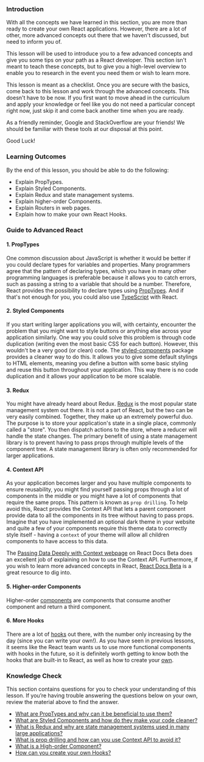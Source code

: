 ### Introduction

With all the concepts we have learned in this section, you are more than ready to create your own React applications. However, there are a lot of other, more advanced concepts out there that we haven't discussed, but need to inform you of.

This lesson will be used to introduce you to a few advanced concepts and give you some tips on your path as a React developer.
This section isn't meant to teach these concepts, but to give you a high-level overview to enable you to research in the event you need them or wish to learn more.

This lesson is meant as a checklist. Once you are secure with the basics, come back to this lesson and work through the advanced concepts. This doesn't have to be now. If you first want to move ahead in the curriculum and apply your knowledge or feel like you do not need a particular concept right now, just skip it and come back another time when you are ready.

As a friendly reminder, Google and StackOverflow are your friends! We should be familiar with these tools at our disposal at this point.

Good Luck!

### Learning Outcomes

By the end of this lesson, you should be able to do the following:

* Explain PropTypes.
* Explain Styled Components.
* Explain Redux and state management systems.
* Explain higher-order Components.
* Explain Routers in web pages.
* Explain how to make your own React Hooks.

### Guide to Advanced React

#### <span id="prop-types">1. PropTypes</span>

One common discussion about JavaScript is whether it would be better if you could declare types for variables and properties. Many programmers agree that the pattern of declaring types, which you have in many other programming languages is preferable because it allows you to catch errors, such as passing a string to a variable that should be a number. Therefore, React provides the possibility to declare types using [PropTypes](https://reactjs.org/docs/typechecking-with-proptypes.html). And if that's not enough for you, you could also use [TypeScript](https://www.typescriptlang.org/) with React.

#### <span id="styled-components">2. Styled Components</span>

If you start writing larger applications you will, with certainty, encounter the problem that you might want to style buttons or anything else across your application similarly. One way you could solve this problem is through code duplication (writing even the most basic CSS for each button). However, this wouldn't be a very good (or clean) code. The [styled-components](https://styled-components.com/docs) package provides a cleaner way to do this. It allows you to give some default stylings to HTML elements, meaning you define a button with some basic styling and reuse this button throughout your application. This way there is no code duplication and it allows your application to be more scalable.

#### <span id="redux">3. Redux</span>

You might have already heard about Redux. [Redux](https://react-redux.js.org) is the most popular state management system out there. It is not a part of React, but the two can be very easily combined. Together, they make up an extremely powerful duo. The purpose is to store your application's state in a single place, commonly called a "store". You then dispatch actions to the store, where a reducer will handle the state changes. The primary benefit of using a state management library is to prevent having to pass props through multiple levels of the component tree. A state management library is often only recommended for larger applications.

#### <span id="context-api">4. Context API</span>

As your application becomes larger and you have multiple components to ensure reusability, you might find yourself passing props through a lot of components in the middle or you might have a lot of components that require the same props. This pattern is known as `prop drilling`. To help avoid this, React provides the Context API that lets a parent component provide data to all the components in its tree without having to pass props. Imagine that you have implemented an optional dark theme in your website and quite a few of your components require this theme data to correctly style itself - having a `context` of your theme will allow all children components to have access to this data. 

The [Passing Data Deeply with Context webpage](https://beta.reactjs.org/learn/passing-data-deeply-with-context) on React Docs Beta does an excellent job of explaining on how to use the Context API. Furthermore, if you wish to learn more advanced concepts in React, [React Docs Beta](https://beta.reactjs.org/) is a great resource to dig into.

#### <span id="higher-order-components">5. Higher-order Components</span>

Higher-order [components](https://reactjs.org/docs/higher-order-components.html) are components that consume another component and return a third component.

#### <span id="more-hooks">6. More Hooks</span>

There are a lot of [hooks](https://reactjs.org/docs/hooks-reference.html) out there, with the number only increasing by the day (since you can write your own!). As you have seen in previous lessons, it seems like the React team wants us to use more functional components with hooks in the future, so it is definitely worth getting to know both the hooks that are built-in to React, as well as how to create your [own](https://reactjs.org/docs/hooks-custom.html).

### Knowledge Check

This section contains questions for you to check your understanding of this lesson. If you’re having trouble answering the questions below on your own, review the material above to find the answer.

* <a class="knowledge-check-link" href="#prop-types">What are PropTypes and why can it be beneficial to use them?</a>
* <a class="knowledge-check-link" href="#styled-components">What are Styled Components and how do they make your code cleaner?</a>
* <a class="knowledge-check-link" href="#redux">What is Redux and why are state management systems used in many large applications?</a>
* <a class="knowledge-check-link" href="#context-api">What is prop drilling and how can you use Context API to avoid it?</a>
* <a class="knowledge-check-link" href="#higher-order-components">What is a High-order Component?</a>
* <a class="knowledge-check-link" href="#more-hooks">How can you create your own Hooks?</a>